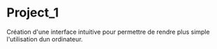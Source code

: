 # Project_1
Création d'une interface intuitive pour permettre de rendre plus simple l'utilisation dun ordinateur.
